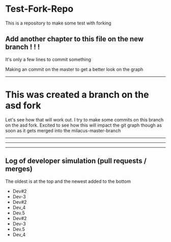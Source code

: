 # Test-Fork-Repo
This is a repository to make some test with forking


## Add another chapter to this file on the new branch ! ! !

It's only a few lines to commit something 

Making an commit on the master to get a better look on the graph

------

# This was created a branch on the asd fork

Let's see how that will work out.
I try to make some commits on this branch on the asd fork. Excited to see how this will impact the git graph though as soon as it gets merged into the milacus-master-branch


---
---
---

## Log of developer simulation (pull requests / merges)

The oldest is at the top and the newest added to the bottom

- Dev#2
- Dev-3
- Dev#2
- Dev_4
- Dev.5
- Dev#2
- Dev-3
- Dev.5
- Dev_4


